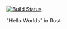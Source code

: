[![Build Status](https://api.travis-ci.org/alopatindev/rust_experiments.svg?branch=master)](https://travis-ci.org/alopatindev/rust_experiments)

"Hello Worlds" in Rust

